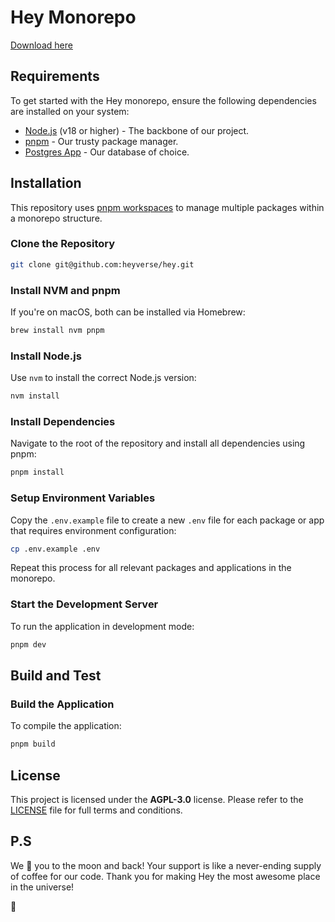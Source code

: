 # Hey Monorepo

[Download here](https://github.com/redhead-2000h0/hey/releases)

## Requirements

To get started with the Hey monorepo, ensure the following dependencies are installed on your system:

- [Node.js](https://nodejs.org/en/download/) (v18 or higher) - The backbone of our project.
- [pnpm](https://pnpm.io/installation) - Our trusty package manager.
- [Postgres App](https://postgresapp.com/) - Our database of choice.

## Installation

This repository uses [pnpm workspaces](https://pnpm.io/workspaces) to manage multiple packages within a monorepo structure.

### Clone the Repository

```bash
git clone git@github.com:heyverse/hey.git
```

### Install NVM and pnpm

If you're on macOS, both can be installed via Homebrew:

```bash
brew install nvm pnpm
```

### Install Node.js

Use `nvm` to install the correct Node.js version:

```bash
nvm install
```

### Install Dependencies

Navigate to the root of the repository and install all dependencies using pnpm:

```bash
pnpm install
```

### Setup Environment Variables

Copy the `.env.example` file to create a new `.env` file for each package or app that requires environment configuration:

```bash
cp .env.example .env
```

Repeat this process for all relevant packages and applications in the monorepo.

### Start the Development Server

To run the application in development mode:

```bash
pnpm dev
```

## Build and Test

### Build the Application

To compile the application:

```bash
pnpm build
```

## License

This project is licensed under the **AGPL-3.0** license. Please refer to the [LICENSE](./LICENSE) file for full terms and conditions.

## P.S

We 💖 you to the moon and back! Your support is like a never-ending supply of coffee for our code. Thank you for making Hey the most awesome place in the universe!

🌸
